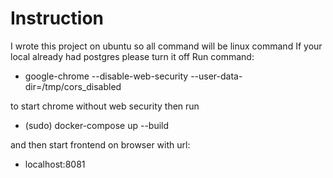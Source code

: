 # Instruction
I wrote this project on ubuntu so all command will be linux command
If your local already had postgres please turn it off
Run command:
- google-chrome --disable-web-security --user-data-dir=/tmp/cors_disabled

to start chrome without web security then run 
- (sudo) docker-compose up --build

and then start frontend on browser with url: 
- localhost:8081

 
